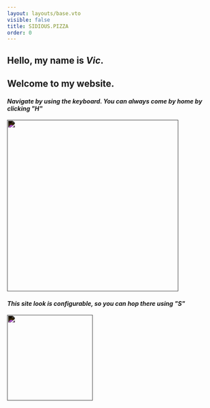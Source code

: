 ```yaml
---
layout: layouts/base.vto
visible: false
title: SIDIOUS.PIZZA
order: 0
---
```


<style>
    picture {
        mix-blend-mode: difference;
    }
</style>

<script>
document.addEventListener('DOMContentLoaded', () => {
	if (/iPhone|iPad|iPod|Android/i.test(navigator.userAgent)) {
		const main = document.querySelector('#main');	
		main.innerHTML = '';
		window.location.href = '/sitemap';
	}
});
</script>

<h2>Hello, my name is <em>Vic</em>.</h2>
<h2>Welcome to my website.</h2>

<h4><em>Navigate by using the keyboard. You can always come by home by clicking "H"</em></h4>

<picture class="no-border">
<img height="400" src="https://media2.giphy.com/media/OWcVUDS4BZwld8BmrF/giphy.webp?cid=ecf05e477i0eva2vjsobhuui1tgujinlgodtlr3v0jtr5ufs&ep=v1_stickers_search&rid=giphy.webp&ct=s">
</picture>

<h4><em>This site look is configurable, so you can hop there using "S"</em></h4>

<picture class="no-border">
    <img width=200 src="https://media2.giphy.com/media/v1.Y2lkPTc5MGI3NjExanNraTFxdWppc3FwZm80M2VzN2wzNHptbzJycGtyaTdmMGJxa2U0cyZlcD12MV9pbnRlcm5hbF9naWZfYnlfaWQmY3Q9cw/TrFTekH49d8yY/200.webp">
</picture>
